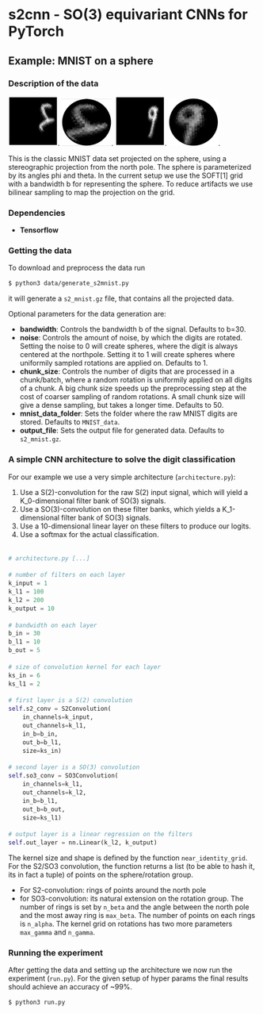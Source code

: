 # s2cnn - SO(3) equivariant CNNs for PyTorch

## Example: MNIST on a sphere

### Description of the data

![Projected 4 in phi, theta coordinates"](figures/soft4.jpeg?raw=true).
![Projected 4 in cartesian 3d coordinates](figures/sphere4.png?raw=true).
![Projected 9 in phi, theta coordinates](figures/soft9.jpeg?raw=true).
![Projected 9 in cartesian 3d coordinates](figures/sphere9.png?raw=true).

This is the classic MNIST data set projected on the sphere, using a stereographic projection from the north pole. The sphere is parameterized by its angles phi and theta. In the current setup we use the SOFT[1] grid with a bandwidth b for representing the sphere. To reduce artifacts we use bilinear sampling to map the projection on the grid.

### Dependencies

* __Tensorflow__

### Getting the data

To download and preprocess the data run
```bash
$ python3 data/generate_s2mnist.py
```
it will generate a `s2_mnist.gz` file, that contains all the projected data.

Optional parameters for the data generation are:

* __bandwidth__: Controls the bandwidth b of the signal. Defaults to b=30.
* __noise__: Controls the amount of noise, by which the digits are rotated. Setting the noise to 0 will create spheres, where the digit is always centered at the northpole. Setting it to 1 will create spheres where uniformily sampled rotations are applied on. Defaults to 1.
* __chunk_size__: Controls the number of digits that are processed in a chunk/batch, where a random rotation is uniformily applied on all digits of a chunk. A big chunk size speeds up the preprocessing step at the cost of coarser sampling of random rotations. A small chunk size will give a dense sampling, but takes a longer time. Defaults to 50.
* __mnist_data_folder__: Sets the folder where the raw MNIST digits are stored. Defaults to `MNIST_data`.
* __output_file__: Sets the output file for generated data. Defaults to `s2_mnist.gz`.

### A simple CNN architecture to solve the digit classification

For our example we use a very simple architecture (`architecture.py`):

1. Use a S(2)-convolution for the raw S(2) input signal, which will yield a K_0-dimensional filter bank of SO(3) signals.
2. Use a SO(3)-convolution on these filter banks, which yields a K_1-dimensional filter bank of SO(3) signals.
3. Use a 10-dimensional linear layer on these filters to produce our logits.
4. Use a softmax for the actual classification.

```python

# architecture.py [...]

# number of filters on each layer
k_input = 1
k_l1 = 100
k_l2 = 200
k_output = 10

# bandwidth on each layer
b_in = 30
b_l1 = 10
b_out = 5

# size of convolution kernel for each layer
ks_in = 6
ks_l1 = 2

# first layer is a S(2) convolution
self.s2_conv = S2Convolution(
    in_channels=k_input,
    out_channels=k_l1,
    in_b=b_in,
    out_b=b_l1,
    size=ks_in)

# second layer is a SO(3) convolution
self.so3_conv = SO3Convolution(
    in_channels=k_l1,
    out_channels=k_l2,
    in_b=b_l1,
    out_b=b_out,
    size=ks_l1)

# output layer is a linear regression on the filters
self.out_layer = nn.Linear(k_l2, k_output)
```

The kernel size and shape is defined by the function `near_identity_grid`.
For the S2/SO3 convolution, the function returns a list (to be able to hash it, its in fact a tuple) of points on the sphere/rotation group.
* For S2-convolution: rings of points around the north pole
* for SO3-convolution: its natural extension on the rotation group.
The number of rings is set by `n_beta` and the angle between the north pole and the most away ring is `max_beta`.
The number of points on each rings is `n_alpha`.
The kernel grid on rotations has two more parameters `max_gamma` and `n_gamma`.

### Running the experiment

After getting the data and setting up the architecture we now run the experiment (`run.py`). For the given setup of hyper params the final results should achieve an accuracy of ~99%.

```sh
$ python3 run.py
```

